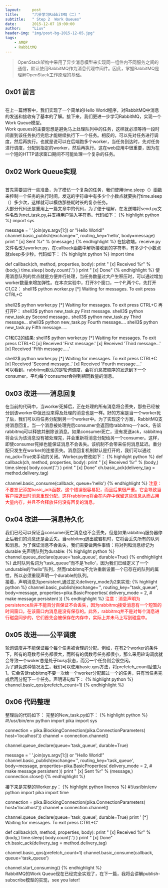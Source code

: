 ```yaml
---
layout:     post
title:      "六步学习RabbitMQ（二）"
subtitle:   " Step 2  Work Queues"
date:       2015-12-07 19:00:00
author:     "Liuv"
header-img: "img/post-bg-2015-12-05.jpg"
tags:
    - AMQP
    - RabbitMQ
---
```


>  OpenStack架构中采用了异步消息模型来实现同一组件内不同服务之间的通信，默认使用RabbitMQ作为消息代理中间件。因此，掌握RabbitMQ是理解OpenStack工作原理的基础。

## 0x01 前言
<br>在上一篇博客中，我们实现了一个简单的Hello World程序，对RabbitMQ中消息的发送和接收有了基本的了解。接下来，我们更进一步学习RabbitMQ，实现一个Work Queue模型。
<br>Work queues的主要思想是避免马上处理队列中的任务，这样就必须等待一段时间直到该任务执行完后才能继续执行下一个任务。相反的，可以先对任务进行调度，然后再执行。也就是说可以在后端跑多个worker，当任务到达时，先对任务进行调度，分配到指定的worker，然后再执行。这在web应用中很重要，因为在一个短的HTTP请求窗口期间不可能处理一个复杂的任务。

## 0x02 Work Queue实现
<br>首先需要进行一些准备，为了模仿一个复杂的任务，我们使用time.sleep（）函数来控制一个任务的执行时间，发送的字符串中有多少个小数点就要执行time.sleep（）多少次，这样就可以模仿那些耗时长的复杂任务。
<br>大部分代码还是重用上一篇文章中的代码，为了便于理解，在发送端将send.py文件名改为net_task.py,并支持用户输入字符串。代码如下：
{% highlight python %}
import sys

message = ' '.join(sys.argv[1:]) or "Hello World!"
channel.basic_publish(exchange='',
                      routing_key='hello',
                      body=message)
print " [x] Sent %r" % (message,)
{% endhighlight %}
在接收端，receive.py文件名改为worker.py，在callback函数中解析接收到的字符串，有多少个小数点就sleep多少秒。代码如下：
{% highlight python %}
import time

def callback(ch, method, properties, body):
    print " [x] Received %r" % (body,)
    time.sleep( body.count('.') )
    print " [x] Done"
{% endhighlight %}
使用消息队列的优点就是方便并行处理，当任务数量过大产生积压时，可以通过增加worker数量来增加弹性。在本次实验中，打开3个窗口，一个P,两个C，先打开C1,C2：
shell1$ python worker.py
 [*] Waiting for messages. To exit press CTRL+C

shell2$ python worker.py
 [*] Waiting for messages. To exit press CTRL+C
再打开P：
shell3$ python new_task.py First message.
shell3$ python new_task.py Second message..
shell3$ python new_task.py Third message...
shell3$ python new_task.py Fourth message....
shell3$ python new_task.py Fifth message.....

C1和C2的结果:
shell1$ python worker.py
 [*] Waiting for messages. To exit press CTRL+C
 [x] Received 'First message.'
 [x] Received 'Third message...'
 [x] Received 'Fifth message.....'

shell2$ python worker.py
 [*] Waiting for messages. To exit press CTRL+C
 [x] Received 'Second message..'
 [x] Received 'Fourth message....'
<br>可以看到，rabbitmq默认的是轮询调度，会将消息按顺序的发送到下一个consumer。平均每个consumer会得到相同数量的消息。</br>

## 0x03 改进——消息回复
在当前的代码中，当worker死掉后，正在处理的所有消息将会丢失，那些已经被分到该worker中但还没来得及处理的消息也是一样。好的方案是当一个worker死了后，我们可以将任务分配到另一个worker中。为了实现这个方案，RabbitMQ支持消息回复。当一个消息被处理完后consumer会返回给rabbitmq一个ack，告诉rabbitmq可以释放并删除该消息。如果consumer死亡，没有发送ack，rabbitmq将会认为该消息没有被处理完，并会重新将消息分配给另一个consumer。这样，即使consumer死掉也能保证消息不会丢失。该机制不会带来任何消息延迟。重分配只发生在worker的连接丢失。消息回复机制默认是打开的，我们可以通过no_ack=True来手动的关闭。Worker.py修改如下：
{% highlight python %}
def callback(ch, method, properties, body):
    print " [x] Received %r" % (body,)
    time.sleep( body.count('.') )
    print " [x] Done"
    ch.basic_ack(delivery_tag = method.delivery_tag)

channel.basic_consume(callback,
                      queue='hello')
{% endhighlight %}
<font color="red">注意：不要忘记添加basic_ack函数，这个错误很容易犯，而且后果很严重。它会导致当客户端退出时消息重现分配，这样rabbitmq将会在内存中保留这些信息从而占用大量内存，并且不会释放任何没有回复的消息。</font>

## Ox04 改进——消息持久化
我们已经可以保证当consumer死亡消息也不会丢失，但是如果rabbitmq服务器停止后我们的消息还是会丢失。当rabbitmq退出或宕机时，它将会丢失所有的队列和消息。为了保证消息不会丢失，我们需要做两件事情：将对列和消息标记为durable
先声明队列为durable:
{% highlight python %}
channel.queue_declare(queue='task_queue', durable=True)
{% endhighlight %}
此时队列名词为“task_queue”而不是‘hello'，因为我们已经定义了一个undurable的“hello”队列，然而rabbitmq不允许重新设置一个已存在的队列的属性，所以必须重现声明一个durable的队列。
<br>接着，声明消息为persistent,通过定义delivery_mode为2来实现:
{% highlight python %}
channel.basic_publish(exchange='',
                      routing_key="task_queue",
                      body=message,
                      properties=pika.BasicProperties(
                         delivery_mode = 2, # make message persistent
                      ))
{% endhighlight %}
<font color="red">注意：消息声明为persistence后并不能百分百保证不会丢失，因为rabbitmq接受消息有一个短暂的时间窗口，在该窗口内消息是没有保存的。此外，rabbitmq并不是对每个消息进行磁盘同步的，它们首先会被保存在内存中，实际上并未马上写到磁盘中。</font>

## 0x05 改进——公平调度
轮询调度并不能保证每个每个任务被合理的分配。例如，在有2个worker的条件下，所有的奇数号任务都很大，而所有的偶数号任务都很小，那么采用轮询调度就会导致一个woker总是处于busy状态，而另一个任务则会很空闲。
<br>为了避免这种情况发生，我们可以使用basic.qos方法，将prefetch_count赋值为1。它会告诉rabbitmq不要一次给一个worker分配超过一个的任务，只有当任务完成后再分配下一个任务。声明语句如下：
{% highlight python %}
channel.basic_qos(prefetch_count=1)
{% endhighlight %}

## 0x06 代码整理
整理后的代码如下：
完整的New_task.py如下：
{% highlight python %}
#!/usr/bin/env python
import pika
import sys

connection = pika.BlockingConnection(pika.ConnectionParameters(
        host='localhost'))
channel = connection.channel()

channel.queue_declare(queue='task_queue', durable=True)

message = ' '.join(sys.argv[1:]) or "Hello World!"
channel.basic_publish(exchange='',
                      routing_key='task_queue',
                      body=message,
                      properties=pika.BasicProperties(
                         delivery_mode = 2, # make message persistent
                      ))
print " [x] Sent %r" % (message,)
connection.close()
{% endhighlight %}

接下来是完整的Worker.py：
{% highlight python linenos %}
#!/usr/bin/env python
import pika
import time

connection = pika.BlockingConnection(pika.ConnectionParameters(
        host='localhost'))
channel = connection.channel()

channel.queue_declare(queue='task_queue', durable=True)
print ' [*] Waiting for messages. To exit press CTRL+C'

def callback(ch, method, properties, body):
    print " [x] Received %r" % (body,)
    time.sleep( body.count('.') )
    print " [x] Done"
    ch.basic_ack(delivery_tag = method.delivery_tag)

channel.basic_qos(prefetch_count=1)
channel.basic_consume(callback,
                      queue='task_queue')

channel.start_consuming()
{% endhighlight %}
<br>RabbitMQ的Work Queue现在已经完全实现了，在下一篇，我将会讲解publish-subscribe模型的实现，see you later!







